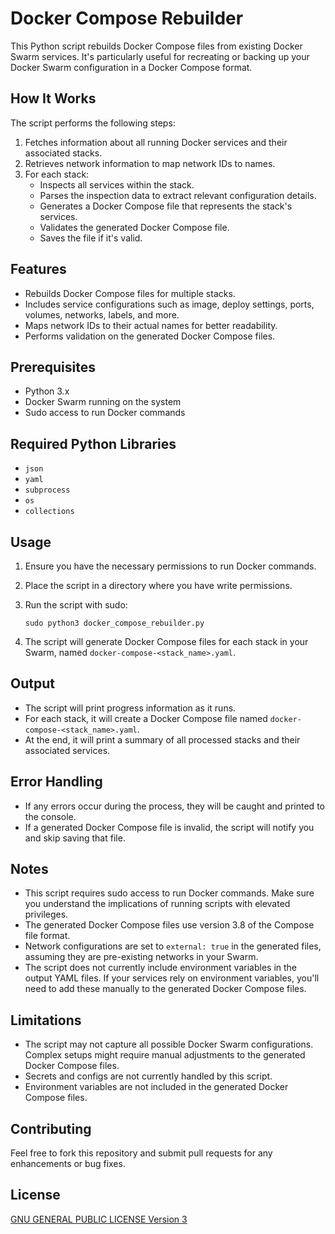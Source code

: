 # Docker Compose Rebuilder

This Python script rebuilds Docker Compose files from existing Docker Swarm services. It's particularly useful for recreating or backing up your Docker Swarm configuration in a Docker Compose format.

## How It Works

The script performs the following steps:

1. Fetches information about all running Docker services and their associated stacks.
2. Retrieves network information to map network IDs to names.
3. For each stack:
   - Inspects all services within the stack.
   - Parses the inspection data to extract relevant configuration details.
   - Generates a Docker Compose file that represents the stack's services.
   - Validates the generated Docker Compose file.
   - Saves the file if it's valid.

## Features

- Rebuilds Docker Compose files for multiple stacks.
- Includes service configurations such as image, deploy settings, ports, volumes, networks, labels, and more.
- Maps network IDs to their actual names for better readability.
- Performs validation on the generated Docker Compose files.

## Prerequisites

- Python 3.x
- Docker Swarm running on the system
- Sudo access to run Docker commands

## Required Python Libraries

- `json`
- `yaml`
- `subprocess`
- `os`
- `collections`

## Usage

1. Ensure you have the necessary permissions to run Docker commands.
2. Place the script in a directory where you have write permissions.
3. Run the script with sudo:

   ```
   sudo python3 docker_compose_rebuilder.py
   ```

4. The script will generate Docker Compose files for each stack in your Swarm, named `docker-compose-<stack_name>.yaml`.

## Output

- The script will print progress information as it runs.
- For each stack, it will create a Docker Compose file named `docker-compose-<stack_name>.yaml`.
- At the end, it will print a summary of all processed stacks and their associated services.

## Error Handling

- If any errors occur during the process, they will be caught and printed to the console.
- If a generated Docker Compose file is invalid, the script will notify you and skip saving that file.

## Notes

- This script requires sudo access to run Docker commands. Make sure you understand the implications of running scripts with elevated privileges.
- The generated Docker Compose files use version 3.8 of the Compose file format.
- Network configurations are set to `external: true` in the generated files, assuming they are pre-existing networks in your Swarm.
- The script does not currently include environment variables in the output YAML files. If your services rely on environment variables, you'll need to add these manually to the generated Docker Compose files.

## Limitations

- The script may not capture all possible Docker Swarm configurations. Complex setups might require manual adjustments to the generated Docker Compose files.
- Secrets and configs are not currently handled by this script.
- Environment variables are not included in the generated Docker Compose files.

## Contributing

Feel free to fork this repository and submit pull requests for any enhancements or bug fixes.

## License
[GNU GENERAL PUBLIC LICENSE Version 3](https://github.com/sudo455/docker-compose-recreator-swarm-mode/blob/main/LICENSE)
